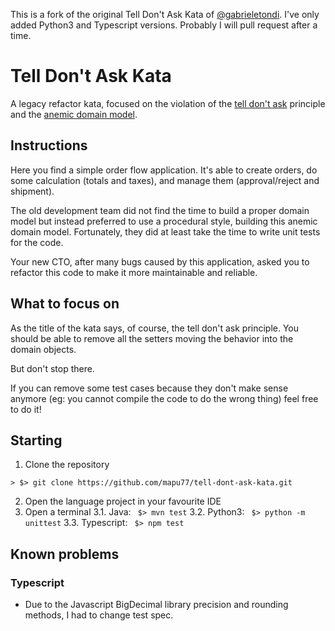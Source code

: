 This is a fork of the original Tell Don't Ask Kata of [@gabrieletondi](https://github.com/gabrieletondi/tell-dont-ask-kata). I've only added Python3 and Typescript versions. Probably I will pull request after a time.

# Tell Don't Ask Kata
A legacy refactor kata, focused on the violation of the [tell don't ask](https://pragprog.com/articles/tell-dont-ask) principle and the [anemic domain model](https://martinfowler.com/bliki/AnemicDomainModel.html).

## Instructions
Here you find a simple order flow application. It's able to create orders, do some calculation (totals and taxes), and manage them (approval/reject and shipment).

The old development team did not find the time to build a proper domain model but instead preferred to use a procedural style, building this anemic domain model.
Fortunately, they did at least take the time to write unit tests for the code.

Your new CTO, after many bugs caused by this application, asked you to refactor this code to make it more maintainable and reliable.

## What to focus on
As the title of the kata says, of course, the tell don't ask principle.
You should be able to remove all the setters moving the behavior into the domain objects.

But don't stop there.

If you can remove some test cases because they don't make sense anymore (eg: you cannot compile the code to do the wrong thing) feel free to do it!

## Starting
1. Clone the repository

`> $> git clone https://github.com/mapu77/tell-dont-ask-kata.git`

2. Open the language project in your favourite IDE
3. Open a terminal
 3.1. Java: ` $> mvn test`
 3.2. Python3: ` $> python -m unittest`
 3.3. Typescript: ` $> npm test`

## Known problems
### Typescript
- Due to the Javascript BigDecimal library precision and rounding methods, I had to change test spec.
